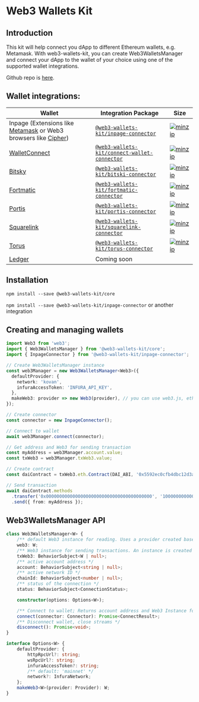 # Web3 Wallets Kit 

## Introduction

This kit will help connect you dApp to different Ethereum wallets, e.g. Metamask. With web3-wallets-kit, you can create Web3WalletsManager and connect your dApp to the wallet of your choice using one of the supported wallet integrations.

Github repo is [here](https://github.com/akropolisio/web3-wallets-kit).

## Wallet integrations:

| Wallet | Integration Package |Size |
|----|----|----|
|Inpage (Extensions like [Metamask](https://metamask.io/) or Web3 browsers like [Cipher](https://www.cipherbrowser.com/))|[`@web3-wallets-kit/inpage-connector`](./packages/inpage-connector)|[![minzip](https://badgen.net/bundlephobia/minzip/@web3-wallets-kit/inpage-connector)](https://bundlephobia.com/result?p=@web3-wallets-kit/inpage-connector@latest)|
[WalletConnect](https://walletconnect.org/)|[`@web3-wallets-kit/connect-wallet-connector`](./packages/connect-wallet-connector)|[![minzip](https://badgen.net/bundlephobia/minzip/@web3-wallets-kit/connect-wallet-connector)](https://bundlephobia.com/result?p=@web3-wallets-kit/connect-wallet-connector@latest)|
[Bitsky](https://www.bitski.com/)|[`@web3-wallets-kit/bitski-connector`](./packages/bitski-connector)|[![minzip](https://badgen.net/bundlephobia/minzip/@web3-wallets-kit/bitski-connector)](https://bundlephobia.com/result?p=@web3-wallets-kit/bitski-connector@latest)|
[Fortmatic](https://fortmatic.com/)|[`@web3-wallets-kit/fortmatic-connector`](./packages/fortmatic-connector)|[![minzip](https://badgen.net/bundlephobia/minzip/@web3-wallets-kit/fortmatic-connector)](https://bundlephobia.com/result?p=@web3-wallets-kit/fortmatic-connector@latest)|
[Portis](https://www.portis.io/)|[`@web3-wallets-kit/portis-connector`](./packages/portis-connector)|[![minzip](https://badgen.net/bundlephobia/minzip/@web3-wallets-kit/portis-connector)](https://bundlephobia.com/result?p=@web3-wallets-kit/portis-connector@latest)|
[Squarelink](https://squarelink.com/)|[`@web3-wallets-kit/squarelink-connector`](./packages/squarelink-connector)|[![minzip](https://badgen.net/bundlephobia/minzip/@web3-wallets-kit/squarelink-connector)](https://bundlephobia.com/result?p=@web3-wallets-kit/squarelink-connector@latest)|
[Torus](https://tor.us/)|[`@web3-wallets-kit/torus-connector`](./packages/torus-connector)|[![minzip](https://badgen.net/bundlephobia/minzip/@web3-wallets-kit/torus-connector)](https://bundlephobia.com/result?p=@web3-wallets-kit/torus-connector@latest)|
[Ledger](https://www.ledger.com/)|Coming soon||

## Installation

`npm install --save @web3-wallets-kit/core`

`npm install --save @web3-wallets-kit/inpage-connector` or another integration

## Creating and managing wallets

```typescript
import Web3 from 'web3';
import { Web3WalletsManager } from '@web3-wallets-kit/core';
import { InpageConnector } from '@web3-wallets-kit/inpage-connector';

// Create Web3WalletsManager instance
const web3Manager = new Web3WalletsManager<Web3>({
  defaultProvider: {
    network: 'kovan',
    infuraAccessToken: 'INFURA_API_KEY',
  },
  makeWeb3: provider => new Web3(provider), // you can use web3.js, ethers.js or another suitable library
});

// Create connector
const connector = new InpageConnector();

// Connect to wallet
await web3Manager.connect(connector);

// Get address and Web3 for sending transaction
const myAddress = web3Manager.account.value;
const txWeb3 = web3Manager.txWeb3.value;

// Create contract
const daiContract = txWeb3.eth.Contract(DAI_ABI, '0x5592ec0cfb4dbc12d3ab100b257153436a1f0fea');

// Send transaction
await daiContract.methods
  .transfer('0x0000000000000000000000000000000000000000', '1000000000000000000')
  .send({ from: myAddress });
```

## Web3WalletsManager API

```typescript
class Web3WalletsManager<W> {
    /** default Web3 instance for reading. Uses a provider created based on defaultProvider options */
    web3: W;
    /** Web3 instance for sending transactions. An instance is created after connecting to the wallet and uses the wallet provider */
    txWeb3: BehaviorSubject<W | null>;
    /** active account address */
    account: BehaviorSubject<string | null>;
    /** active network ID */
    chainId: BehaviorSubject<number | null>;
    /** status of the connection */
    status: BehaviorSubject<ConnectionStatus>;

    constructor(options: Options<W>);

    /** Connect to wallet; Returns account address and Web3 Instance for sending transactions */
    connect(connector: Connector): Promise<ConnectResult>;
    /** Disconnect wallet, close streams */
    disconnect(): Promise<void>;
}

interface Options<W> {
    defaultProvider: {
        httpRpcUrl?: string;
        wsRpcUrl?: string;
        infuraAccessToken?: string;
        /** default: 'mainnet' */
        network?: InfuraNetwork;
    };
    makeWeb3<W>(provider: Provider): W;
}
```
